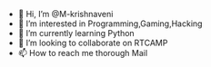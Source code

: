 - 👋 Hi, I’m @M-krishnaveni
- 👀 I’m interested in Programming,Gaming,Hacking
- 🌱 I’m currently learning Python
- 💞️ I’m looking to collaborate on RTCAMP
- 📫 How to reach me thorough Mail

<!---
M-krishnaveni/M-krishnaveni is a ✨ special ✨ repository because its `README.md` (this file) appears on your GitHub profile.
You can click the Preview link to take a look at your changes.
--->
